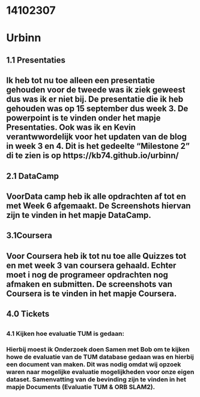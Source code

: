 # 14102307

<h1> Urbinn

<h2>1.1 Presentaties<h2>
Ik heb tot nu toe alleen een presentatie gehouden voor de tweede was ik ziek geweest dus was ik er niet bij.
De presentatie die ik heb gehouden was op 15 september dus week 3. 
De powerpoint is te vinden onder het mapje Presentaties. 
Ook was ik en Kevin verantwwordelijk voor het updaten van de blog in week 3 en 4. Dit is het gedeelte “Milestone 2” di te zien is op https://kb74.github.io/urbinn/

<h2>2.1 DataCamp<h2>
VoorData camp heb ik alle opdrachten af tot en met Week 6 afgemaakt. De Screenshots hiervan zijn te vinden in het mapje DataCamp.

<h2>3.1Coursera<h2>
Voor Coursera heb ik tot nu toe alle Quizzes tot en met week 3 van coursera gehaald. Echter moet i nog de programeer opdrachten nog afmaken en submitten. De screenshots van Coursera is te vinden in het mapje Coursera.

<h2>4.0 Tickets<h2>

<h3>4.1 Kijken hoe evaluatie TUM is gedaan:<h3>
Hierbij moest ik Onderzoek doen Samen met Bob om te kijken howe de evaluatie van de TUM database gedaan was en hierbij een document van maken. Dit was nodig omdat wij opzoek waren naar mogelijke evaluatie mogelijkheden voor onze eigen dataset. Samenvatting van de bevinding zijn te vinden in het mapje Documents (Evaluatie TUM & ORB SLAM2).